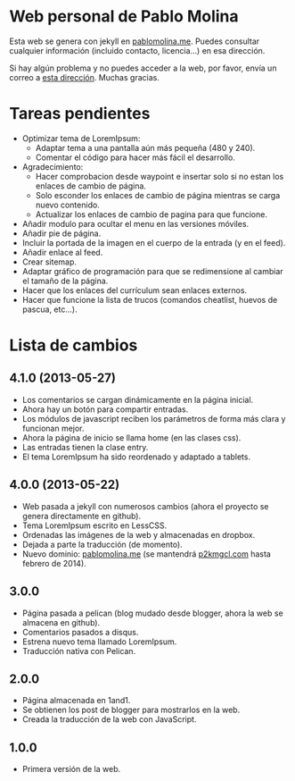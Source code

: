 # Web personal de Pablo Molina

Esta web se genera con jekyll en [pablomolina.me](http://pablomolina.me). Puedes consultar cualquier información (incluido contacto, licencia...) en esa dirección.

Si hay algún problema y no puedes acceder a la web, por favor, envía un correo a [esta dirección](mailto:webissue@pablomolina.me). Muchas gracias.

# Tareas pendientes

 - Optimizar tema de LoremIpsum:
   - Adaptar tema a una pantalla aún más pequeña (480 y 240).
   - Comentar el código para hacer más fácil el desarrollo.
 - Agradecimiento: 
   - Hacer comprobacion desde waypoint e insertar solo
     si no estan los enlaces de cambio de página.
   - Solo esconder los enlaces de cambio de página mientras se carga nuevo
     contenido.
   - Actualizar los enlaces de cambio de pagina para que funcione.
 - Añadir modulo para ocultar el menu en las versiones móviles. 
 - Añadir pie de página.
 - Incluir la portada de la imagen en el cuerpo de la entrada (y en el feed).
 - Añadir enlace al feed.
 - Crear sitemap.
 - Adaptar gráfico de programación para que se redimensione al cambiar el tamaño de la página.
 - Hacer que los enlaces del currículum sean enlaces externos.
 - Hacer que funcione la lista de trucos (comandos cheatlist, huevos de pascua, etc...).

# Lista de cambios

## 4.1.0 (2013-05-27)

 - Los comentarios se cargan dinámicamente en la página inicial.
 - Ahora hay un botón para compartir entradas.
 - Los módulos de javascript reciben los parámetros de forma más clara y  funcionan mejor.
 - Ahora la página de inicio se llama home (en las clases css).
 - Las entradas tienen la clase entry.
 - El tema LoremIpsum ha sido reordenado y adaptado a tablets.

## 4.0.0 (2013-05-22)

 - Web pasada a jekyll con numerosos cambios (ahora el proyecto se genera directamente en github).
 - Tema LoremIpsum escrito en LessCSS.
 - Ordenadas las imágenes de la web y almacenadas en dropbox.
 - Dejada a parte la traducción (de momento).
 - Nuevo dominio: [pablomolina.me](http://pablomolina.me) (se mantendrá [p2kmgcl.com](http://p2kmgcl.com) hasta febrero de 2014).

## 3.0.0

 - Página pasada a pelican (blog mudado desde blogger, ahora la web se almacena en github).
 - Comentarios pasados a disqus.
 - Estrena nuevo tema llamado LoremIpsum.
 - Traducción nativa con Pelican.

## 2.0.0

 - Página almacenada en 1and1.
 - Se obtienen los post de blogger para mostrarlos en la web.
 - Creada la traducción de la web con JavaScript.

## 1.0.0

 - Primera versión de la web.

